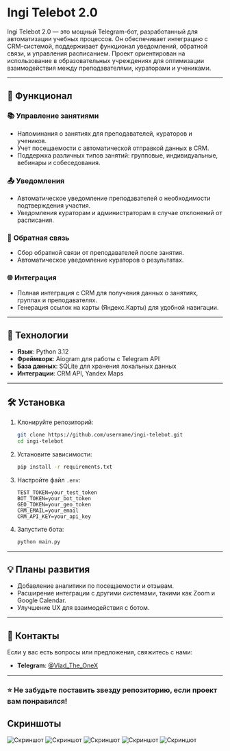 # **Ingi Telebot 2.0**

Ingi Telebot 2.0 — это мощный Telegram-бот, разработанный для автоматизации учебных процессов. Он обеспечивает интеграцию с CRM-системой, поддерживает функционал уведомлений, обратной связи, и управления расписанием. Проект ориентирован на использование в образовательных учреждениях для оптимизации взаимодействия между преподавателями, кураторами и учениками.

---

## 🔧 **Функционал**

### 📚 **Управление занятиями**
- Напоминания о занятиях для преподавателей, кураторов и учеников.
- Учет посещаемости с автоматической отправкой данных в CRM.
- Поддержка различных типов занятий: групповые, индивидуальные, вебинары и собеседования.

### 📤 **Уведомления**
- Автоматическое уведомление преподавателей о необходимости подтверждения участия.
- Уведомления кураторам и администраторам в случае отклонений от расписания.

### 📝 **Обратная связь**
- Сбор обратной связи от преподавателей после занятия.
- Автоматическое уведомление кураторов о результатах.

### 🌐 **Интеграция**
- Полная интеграция с CRM для получения данных о занятиях, группах и преподавателях.
- Генерация ссылок на карты (Яндекс.Карты) для удобной навигации.

---

## 🚀 **Технологии**
- **Язык**: Python 3.12
- **Фреймворк**: Aiogram для работы с Telegram API
- **База данных**: SQLite для хранения локальных данных
- **Интеграции**: CRM API, Yandex Maps

---

## 🛠️ **Установка**
1. Клонируйте репозиторий:
   ```bash
   git clone https://github.com/username/ingi-telebot.git
   cd ingi-telebot
   ```
2. Установите зависимости:
   ```bash
   pip install -r requirements.txt
   ```
3. Настройте файл `.env`:
   ```env
   TEST_TOKEN=your_test_token
   BOT_TOKEN=your_bot_token
   GEO_TOKEN=your_geo_token
   CRM_EMAIL=your_email
   CRM_API_KEY=your_api_key
   ```
4. Запустите бота:
   ```bash
   python main.py
   ```

---

## 💡 **Планы развития**
- Добавление аналитики по посещаемости и отзывам.
- Расширение интеграции с другими системами, такими как Zoom и Google Calendar.
- Улучшение UX для взаимодействия с ботом.

---

## 📩 **Контакты**
Если у вас есть вопросы или предложения, свяжитесь с нами:
- **Telegram**: [@Vlad_The_OneX](https://t.me/Vlad_The_OneX)

--- 

### ⭐ **Не забудьте поставить звезду репозиторию, если проект вам понравился!**

## **Скриншоты** 

![Скриншот](https://github.com/SpirinW/ingi_bot/blob/main/screenshots/1.png)
![Скриншот](https://github.com/SpirinW/ingi_bot/blob/main/screenshots/2.png)
![Скриншот](https://github.com/SpirinW/ingi_bot/blob/main/screenshots/3.png)
![Скриншот](https://github.com/SpirinW/ingi_bot/blob/main/screenshots/4.png)
![Скриншот](https://github.com/SpirinW/ingi_bot/blob/main/screenshots/5.png)
